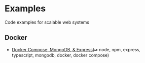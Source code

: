 # Examples

Code examples for scalable web systems

## Docker

- [Docker Compose, MongoDB, & Express](https://github.com/scalable-web-systems/ex-docker-with-mongodb)(⏯ node, npm, express, typescript, mongodb, docker, docker compose)
